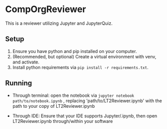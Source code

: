 # CompOrgReviewer

This is a reviewer utilizing Jupyter and JupyterQuiz.

## Setup
1. Ensure you have python and pip installed on your computer.
2. (Recommended, but optional) Create a virtual environment with venv, and activate.
3. Install python requirements via `pip install -r requirements.txt`.

## Running

- Through terminal: open the notebook via `jupyter notebook path/to/notebook.ipynb` , replacing 'path/to/LT2Reviewer.ipynb' with the path to your copy of LT2Reviewer.ipynb

- Through IDE: Ensure that your IDE supports Jupyter/.ipynb, then open LT2Reviewer.ipynb through/within your software
